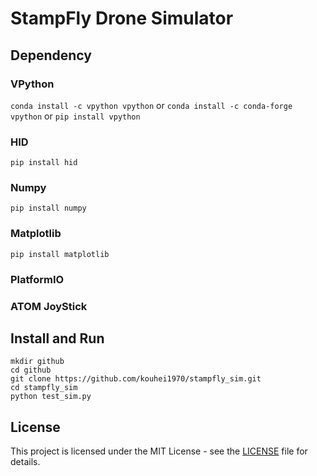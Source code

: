 # StampFly Drone Simulator

## Dependency

### VPython
```conda install -c vpython vpython```
 or
 ```conda install -c conda-forge vpython```
 or
```pip install vpython```

### HID
```pip install hid```

### Numpy
```pip install numpy```

### Matplotlib
```pip install matplotlib```

### PlatformIO


### ATOM JoyStick 

## Install and Run
```
mkdir github
cd github
git clone https://github.com/kouhei1970/stampfly_sim.git
cd stampfly_sim
python test_sim.py
```

## License

This project is licensed under the MIT License - see the [LICENSE](LICENSE) file for details.

